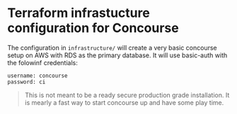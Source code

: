 # Terraform infrastucture configuration for Concourse

The configuration in `infrastructure/` will create a very basic concourse setup on AWS with RDS as the primary database.
It will use basic-auth with the folowinf credentials:
```
username: concourse
password: ci
```

> This is not meant to be a ready secure production grade installation. It is mearly a fast way to start concourse up and have some play time.
